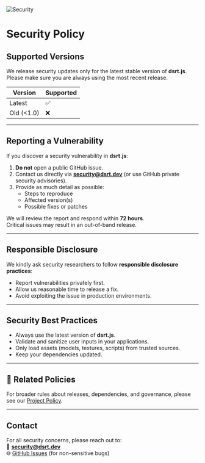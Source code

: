 ![Security](https://img.shields.io/badge/Security-Policy-red.svg)

# Security Policy

## Supported Versions
We release security updates only for the latest stable version of **dsrt.js**.  
Please make sure you are always using the most recent release.

| Version   | Supported |
|-----------|-----------|
| Latest    | ✅        |
| Old (<1.0)| ❌        |

---

## Reporting a Vulnerability
If you discover a security vulnerability in **dsrt.js**:

1. **Do not** open a public GitHub issue.  
2. Contact us directly via **security@dsrt.dev** (or use GitHub private security advisories).  
3. Provide as much detail as possible:
   - Steps to reproduce
   - Affected version(s)
   - Possible fixes or patches

We will review the report and respond within **72 hours**.  
Critical issues may result in an out-of-band release.

---

## Responsible Disclosure
We kindly ask security researchers to follow **responsible disclosure practices**:
- Report vulnerabilities privately first.  
- Allow us reasonable time to release a fix.  
- Avoid exploiting the issue in production environments.  

---

## Security Best Practices
- Always use the latest version of **dsrt.js**.  
- Validate and sanitize user inputs in your applications.  
- Only load assets (models, textures, scripts) from trusted sources.  
- Keep your dependencies updated.  

---

## 🔗 Related Policies
For broader rules about releases, dependencies, and governance, please see our [Project Policy](./POLICY.md).

---

## Contact
For all security concerns, please reach out to:  
📧 **security@dsrt.dev**  
🌐 [GitHub Issues](https://github.com/projectmydsrt-bro/yourengine/issues) (for non-sensitive bugs)
